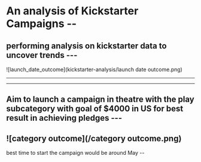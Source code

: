 # An analysis of Kickstarter Campaigns --
performing analysis on kickstarter data to uncover trends ---
---
![launch_date_outcome](kickstarter-analysis/launch date outcome.png)

---
---
Aim to launch a campaign in theatre with the play subcategory with goal of $4000 in US for best result in achieving pledges ---
---
![category outcome](/category outcome.png)
---

best time to start the campaign would be around May --


